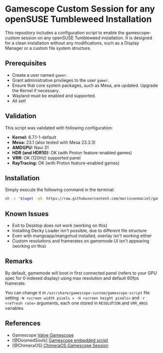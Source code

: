 # Gamescope Custom Session for any openSUSE Tumbleweed Installation

This repository includes a configuration script to enable the gamescope-custom session on any openSUSE Tumbleweed installation. It is designed for a clean installation without any modifications, such as a Display Manager or a custom file system structure.

## Prerequisites
- Create a user named `gamer`.
- Grant administrative privileges to the user `gamer`.
- Ensure that core system packages, such as Mesa, are updated. Upgrade the Kernel if necessary.
- Wayland must be enabled and supported.
- All set!

## Validation
This script was validated with following configuration:
- **Kernel:** 6.7.1-1-default
- **Mesa:** 23.1 (also tested with Mesa 23.3.3)
- **AMDGPU:** Navi 31
- **HDR (and HDR10):** OK (with Proton feature-enabled games)
- **VRR:** OK (120Hz) supported panel
- **RayTracing:** OK (with Proton feature-enabled games)

## Installation
Simply execute the following command in the terminal:

```bash
sh -c "$(wget -qO- https://raw.githubusercontent.com/morissonmaciel/gamescope-session/main/setup.script)"
```

## Known Issues
- Exit to Desktop does not work (working on this)
- Installing Decky Loader isn't possible, due to different file structure
- Even with mangoapp/mangohud installed, overlay isn't working either
- Custom resolutions and framerates on gamemode UI isn't appearing (working on this)

## Remarks
By default, gamemode will boot in first connected panel (refers to your GPU spec for 0 indexed display) using max resolution and default 60fps framerate.

You can change it in `/usr/share/gamescope-custom/gamescope-script` file setting `-W <screen width pixels > -H <screen height pixels>` and `-r <refresh rate>` arguments, each one stored in `RESOLUTION` and `VRR_ARGS` variables.

## References
- Gamescope [Valve Gamescope](https://github.com/ValveSoftware/gamescope)
- [@DoomedSouls] [Gamescope embedded script](https://gist.github.com/DoomedSouls/e4015dffc08963a57c6adf3066f5a486)
- [@ChimeraOS] [ChimeraOS Gamescope Session](https://github.com/ChimeraOS/gamescope-session)
